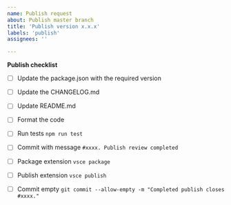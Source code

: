 ```yaml
---
name: Publish request
about: Publish master branch
title: 'Publish version x.x.x'
labels: 'publish'
assignees: ''

---
```


**Publish checklist**

- [ ] Update the package.json with the required version
- [ ] Update the CHANGELOG.md
- [ ] Update README.md
- [ ] Format the code
- [ ] Run tests ```npm run test``` 
- [ ] Commit with message `#xxxx. Publish review completed`
- [ ] Package extension ```vsce package```
- [ ] Publish extension ```vsce publish```
- [ ] Commit empty ```git commit --allow-empty -m "Completed publish closes #xxxx."```

